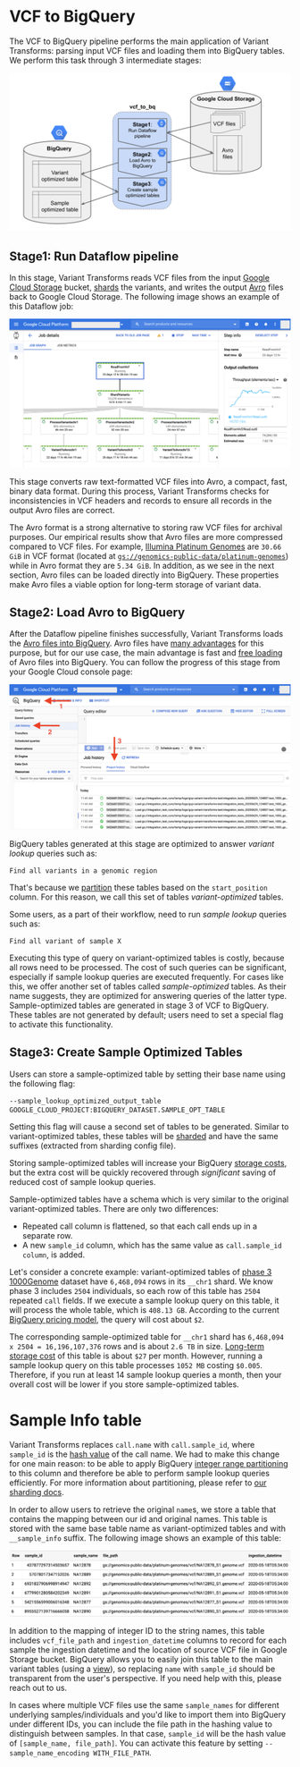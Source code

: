 # VCF to BigQuery

The VCF to BigQuery pipeline performs the main application of Variant Transforms:
parsing input VCF files and loading them into BigQuery tables. We perform this task
through 3 intermediate stages:

![VCF to BigQuery stages](images/vcf_to_bq_stages.svg)

## Stage1: Run Dataflow pipeline

In this stage, Variant Transforms reads VCF files from the input
[Google Cloud Storage](https://cloud.google.com/storage/docs/how-to)
bucket, [shards](sharding.md) the variants, and writes the output [Avro](http://avro.apache.org/)
files back to Google Cloud Storage. The following image shows an example of 
this Dataflow job:

![VCF to BigQuery Dataflow pipeline](images/vcf_to_bq_dataflow_pipeline.png)

This stage converts raw text-formatted VCF files into Avro, a compact, fast, binary data format.
During this process, Variant Transforms checks for inconsistencies in VCF headers and records to
ensure all records in the output Avro files are correct.

The Avro format is a strong alternative to storing raw VCF files for archival purposes.
Our empirical results show that Avro files are more compressed compared to VCF files. 
For example, [Illumina Platinum Genomes](https://www.illumina.com/platinumgenomes.html)
are `30.66 GiB` in VCF format (located at
[`gs://genomics-public-data/platinum-genomes`](https://console.cloud.google.com/storage/genomics-public-data/platinum-genomes/))
while in Avro format they are `5.34 GiB`. In addition, as we see in the next section,
Avro files can be loaded directly into BigQuery. These properties make Avro files a viable
option for long-term storage of variant data.

## Stage2: Load Avro to BigQuery

After the Dataflow pipeline finishes successfully, Variant Transforms loads the
[Avro files into BigQuery](https://cloud.google.com/bigquery/docs/loading-data-cloud-storage-avro).
Avro files have
[many advantages](https://cloud.google.com/bigquery/docs/loading-data-cloud-storage-avro#advantages_of_avro)
for this purpose, but for our use case, the main advantage is fast and
[free loading](https://cloud.google.com/bigquery/pricing#free)
of Avro files into BigQuery. You can follow the progress of this stage from your
Google Cloud console page:

![Avro to BigQuery](images/vcf_to_bq_load_avro.png)

BigQuery tables generated at this stage are optimized to answer *variant lookup*
queries such as:

```
Find all variants in a genomic region
``` 

That's because we [partition](sharding.md) these tables based on the `start_position` column.
For this reason, we call this set of tables *variant-optimized* tables.

Some users, as a part of their workflow, need to run *sample lookup* queries such as:

```
Find all variant of sample X
```

Executing this type of query on variant-optimized tables is costly, 
because all rows need to be processed. The cost of such queries can be significant,
especially if sample lookup queries are executed frequently. For cases like this,
we offer another set of tables called *sample-optimized* tables. As their name suggests,
they are optimized for answering queries of the latter type. Sample-optimized tables are
generated in stage 3 of VCF to BigQuery. These tables are not generated by default;
users need to set a special flag to activate this functionality.

## Stage3: Create Sample Optimized Tables

Users can store a sample-optimized table by setting their base name using the following flag:

```
--sample_lookup_optimized_output_table GOOGLE_CLOUD_PROJECT:BIGQUERY_DATASET.SAMPLE_OPT_TABLE
```

Setting this flag will cause a second set of tables to be generated. Similar to variant-optimized
tables, these tables will be [sharded](sharding.md) and have the same suffixes (extracted from 
sharding config file).


Storing sample-optimized tables will increase
your BigQuery [storage costs](https://cloud.google.com/bigquery/pricing#pricing_summary),
but the extra cost will be quickly recovered through *significant* saving of reduced cost of sample
lookup queries.

Sample-optimized tables have a schema which is very similar to the original variant-optimized
tables. There are only two differences:

* Repeated call column is flattened, so that each call ends up in a separate row.
* A new `sample_id` column, which has the same value as `call.sample_id column`, is added.

Let's consider a concrete example: variant-optimized tables of [phase 3 1000Genome](https://www.internationalgenome.org/data/)
dataset have `6,468,094` rows in its `__chr1` shard. We know phase 3
includes `2504` individuals, so each row of this table has `2504` repeated `call` fields.
If we execute a sample lookup query on this table, it will process the whole table,
which is `408.13 GB`. According to the current [BigQuery pricing model](https://cloud.google.com/bigquery/pricing#queries),
the query will cost about `$2`.

The corresponding sample-optimized table for `__chr1` shard has `6,468,094 x 2504 = 16,196,107,376`
rows and is about `2.6 TB` in size. [Long-term storage cost](https://cloud.google.com/bigquery/pricing#pricing_summary)
of this table is about `$27` per month. However, running a sample lookup query on this
table processes `1052 MB` costing `$0.005`. Therefore, if you run at least 14 sample
lookup queries a month, then your overall cost will be lower if you store sample-optimized tables.

# Sample Info table

Variant Transforms replaces `call.name` with `call.sample_id`, where `sample_id` is
the [hash value](https://github.com/google/farmhash/commits/master) of the call name.
We had to make this change for one main reason: to be able to apply BigQuery
[integer range partitioning](https://cloud.google.com/bigquery/docs/creating-integer-range-partitions)
to this column and therefore be able to perform sample lookup queries efficiently.
For more information about partitioning, please refer to [our sharding docs](sharding.md).

In order to allow users to retrieve the original `name`s, we store a table that
contains the mapping between our id and original names. This table is stored with the 
same base table name as variant-optimized tables and with `__sample_info` suffix. 
The following image shows an example of this table:

![Sampe Info Table](images/sample_info_table.png)

In addition to the mapping of integer ID to the string names, this table includes
`vcf_file_path` and `ingestion_datetime` columns to record for each sample the ingestion
datetime and the location of source VCF file in Google Storage bucket. BigQuery allows you
to easily join this table to the main variant tables (using a [view](https://cloud.google.com/bigquery/docs/views)),
so replacing `name` with `sample_id` should be transparent from the user's perspective.
If you need help with this, please reach out to us.

In cases where multiple VCF files use the same `sample_names` for different underlying
samples/individuals and you'd like to import them into BigQuery under different IDs, you can
include the file path in the hashing value to distinguish between samples. In that case, `sample_id`
will be the hash value of `[sample_name, file_path]`. You can activate this feature by
setting `--sample_name_encoding WITH_FILE_PATH`.
  
